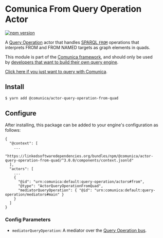 # Comunica From Query Operation Actor

[![npm version](https://badge.fury.io/js/%40comunica%2Factor-query-operation-from-quad.svg)](https://www.npmjs.com/package/@comunica/actor-query-operation-from-quad)

A [Query Operation](https://github.com/comunica/comunica/tree/master/packages/bus-query-operation) actor that handles [SPARQL `FROM`](https://www.w3.org/TR/sparql11-query/#specifyingDataset) operations
that interprets FROM and FROM NAMED targets as graph elements in quads.

This module is part of the [Comunica framework](https://github.com/comunica/comunica),
and should only be used by [developers that want to build their own query engine](https://comunica.dev/docs/modify/).

[Click here if you just want to query with Comunica](https://comunica.dev/docs/query/).

## Install

```bash
$ yarn add @comunica/actor-query-operation-from-quad
```

## Configure

After installing, this package can be added to your engine's configuration as follows:
```text
{
  "@context": [
    ...
    "https://linkedsoftwaredependencies.org/bundles/npm/@comunica/actor-query-operation-from-quad/^3.0.0/components/context.jsonld"
  ],
  "actors": [
    ...
    {
      "@id": "urn:comunica:default:query-operation/actors#from",
      "@type": "ActorQueryOperationFromQuad",
      "mediatorQueryOperation": { "@id": "urn:comunica:default:query-operation/mediators#main" }
    }
  ]
}
```

### Config Parameters

* `mediatorQueryOperation`: A mediator over the [Query Operation bus](https://github.com/comunica/comunica/tree/master/packages/bus-query-operation).
